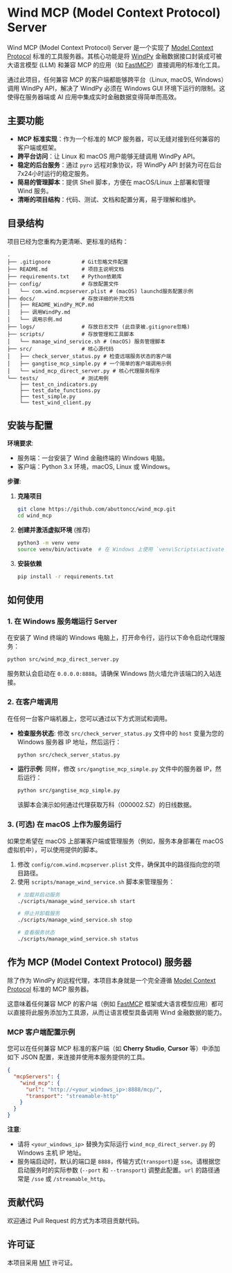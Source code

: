 # Wind MCP (Model Context Protocol) Server

Wind MCP (Model Context Protocol) Server 是一个实现了 [Model Context Protocol](https://modelcontextprotocol.io/introduction) 标准的工具服务器。其核心功能是将 [WindPy](https://www.wind.com.cn/newsite/html/data_wds.html) 金融数据接口封装成可被大语言模型 (LLM) 和兼容 MCP 的应用（如 [FastMCP](https://gofastmcp.com/getting-started/welcome)）直接调用的标准化工具。

通过此项目，任何兼容 MCP 的客户端都能够跨平台（Linux, macOS, Windows）调用 WindPy API，解决了 WindPy 必须在 Windows GUI 环境下运行的限制。这使得在服务器端或 AI 应用中集成实时金融数据变得简单而高效。

## 主要功能

- **MCP 标准实现**：作为一个标准的 MCP 服务器，可以无缝对接到任何兼容的客户端或框架。
- **跨平台访问**：让 Linux 和 macOS 用户能够无缝调用 WindPy API。
- **稳定的后台服务**：通过 `pyro` 远程对象协议，将 WindPy API 封装为可在后台7x24小时运行的稳定服务。
- **简易的管理脚本**：提供 Shell 脚本，方便在 macOS/Linux 上部署和管理 Wind 服务。
- **清晰的项目结构**：代码、测试、文档和配置分离，易于理解和维护。

## 目录结构

项目已经为您重构为更清晰、更标准的结构：

```
.
├── .gitignore          # Git忽略文件配置
├── README.md           # 项目主说明文档
├── requirements.txt    # Python依赖库
├── config/             # 存放配置文件
│   └── com.wind.mcpserver.plist # (macOS) launchd服务配置示例
├── docs/               # 存放详细的补充文档
│   ├── README_WindPy_MCP.md
│   ├── 调用WindPy.md
│   └── 调用示例.md
├── logs/               # 存放日志文件 (此目录被.gitignore忽略)
├── scripts/            # 存放管理和工具脚本
│   └── manage_wind_service.sh # (macOS) 服务管理脚本
├── src/                # 核心源代码
│   ├── check_server_status.py # 检查远端服务状态的客户端
│   ├── gangtise_mcp_simple.py # 一个简单的客户端调用示例
│   └── wind_mcp_direct_server.py # 核心代理服务程序
└── tests/              # 测试用例
    ├── test_cn_indicators.py
    ├── test_date_functions.py
    ├── test_simple.py
    └── test_wind_client.py
```

## 安装与配置

**环境要求**:
- 服务端：一台安装了 Wind 金融终端的 Windows 电脑。
- 客户端：Python 3.x 环境，macOS, Linux 或 Windows。

**步骤**:

1.  **克隆项目**
    ```bash
    git clone https://github.com/abuttoncc/wind_mcp.git
    cd wind_mcp
    ```

2.  **创建并激活虚拟环境** (推荐)
    ```bash
    python3 -m venv venv
    source venv/bin/activate  # 在 Windows 上使用 `venv\Scripts\activate`
    ```

3.  **安装依赖**
    ```bash
    pip install -r requirements.txt
    ```

## 如何使用

### 1. 在 Windows 服务端运行 Server

在安装了 Wind 终端的 Windows 电脑上，打开命令行，运行以下命令启动代理服务：

```bash
python src/wind_mcp_direct_server.py
```
服务默认会启动在 `0.0.0.0:8888`。请确保 Windows 防火墙允许该端口的入站连接。

### 2. 在客户端调用

在任何一台客户端机器上，您可以通过以下方式测试和调用。

- **检查服务状态**:
  修改 `src/check_server_status.py` 文件中的 `host` 变量为您的 Windows 服务器 IP 地址，然后运行：
  ```bash
  python src/check_server_status.py
  ```

- **运行示例**:
  同样，修改 `src/gangtise_mcp_simple.py` 文件中的服务器 IP，然后运行：
  ```bash
  python src/gangtise_mcp_simple.py
  ```
  该脚本会演示如何通过代理获取万科（000002.SZ）的日线数据。

### 3. (可选) 在 macOS 上作为服务运行

如果您希望在 macOS 上部署客户端或管理服务（例如，服务本身部署在 macOS 虚拟机中），可以使用提供的脚本。

1.  修改 `config/com.wind.mcpserver.plist` 文件，确保其中的路径指向您的项目路径。
2.  使用 `scripts/manage_wind_service.sh` 脚本来管理服务：
    ```bash
    # 加载并启动服务
    ./scripts/manage_wind_service.sh start

    # 停止并卸载服务
    ./scripts/manage_wind_service.sh stop

    # 查看服务状态
    ./scripts/manage_wind_service.sh status
    ```

## 作为 MCP (Model Context Protocol) 服务器

除了作为 WindPy 的远程代理，本项目本身就是一个完全遵循 [Model Context Protocol](https://modelcontextprotocol.io/introduction) 标准的 MCP 服务器。

这意味着任何兼容 MCP 的客户端（例如 [FastMCP](https://gofastmcp.com/getting-started/welcome) 框架或大语言模型应用）都可以直接将此服务添加为工具源，从而让语言模型具备调用 Wind 金融数据的能力。

### MCP 客户端配置示例

您可以在任何兼容 MCP 标准的客户端（如 **Cherry Studio**, **Cursor** 等）中添加如下 JSON 配置，来连接并使用本服务提供的工具。

```json
{
  "mcpServers": {
    "wind_mcp": {
      "url": "http://<your_windows_ip>:8888/mcp/",
      "transport": "streamable-http"
    }
  }
}
```
**注意**: 
- 请将 `<your_windows_ip>` 替换为实际运行 `wind_mcp_direct_server.py` 的 Windows 主机 IP 地址。
- 服务端启动时，默认的端口是 `8888`，传输方式(`transport`)是 `sse`。请根据您启动服务时的实际参数 (`--port` 和 `--transport`) 调整此配置。`url` 的路径通常是 `/sse` 或 `/streamable_http`。

## 贡献代码

欢迎通过 Pull Request 的方式为本项目贡献代码。

## 许可证

本项目采用 [MIT](LICENSE) 许可证。 